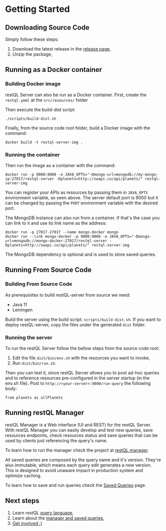 # Getting Started

## Downloading Source Code
Simply follow these steps:

1. Download the latest release in the [release page](https://github.com/B2W-BIT/restQL-server/releases),
2. Unzip the package,

## Running as a Docker container

### Building Docker image

restQL Server can also be run as a Docker container.
First, create the `restql.ymml` at the `src/resources/` folder

Then execute the build-dist script:

```shell
./scripts/build-dist.sh
```

Finally, from the source code root folder, build a Docker image with the command:

```shell
docker build -t restql-server-img .
```

### Running the container

Then run the image as a container with the command:

```shell
docker run -p 9000:9000 -e JAVA_OPTS="-Dmongo-url=mongodb://my-mongo-ip:27017/restql-server -Dplanets=http://swapi.co/api/planets/" restql-server-img
```

You can register your APIs as resources by passing them in `JAVA_OPTS` environment variable, as seen above.
The server default port is 9000 but it can be changed by passing the `PORT` environment variable with the desired port.

The MongoDB instance can also run from a container. If that's the case you can link to it and use its link name as the address:

```shell
docker run -p 27017-27017 --name mongo-docker mongo
docker run --link mongo-docker -p 9000:9000 -e JAVA_OPTS="-Dmongo-url=mongodb://mongo-docker:27017/restql-server -Dplanets=http://swapi.co/api/planets/" restql-server-img
```

The MongoDB dependency is optional and is used to store saved queries.



## Running From Source Code

### Building From Source Code
As prerequisites to build restQL-server from source we need:

- Java 11
- Leiningen

Build the server using the build script: `scripts/build-dist.sh`.  If you want to deploy restQL-server, copy the files under the generated `dist` folder.

### Running the server
To run the restQL Server follow the bellow steps from the source code root:

1. Edit the file `dist/bin/env.sh` with the resources you want to invoke,
2. Run `dist/bin/run.sh`.

Then you can test it, since restQL Server allows you to post ad-hoc queries and to reference resources pre-configured in the server startup (in the env.sh file). Post to `http://<your-server>:9000/run-query` the following body:

```
from planets as allPlanets
```



## Running restQL Manager

restQL Manager is a Web interface (UI and REST) for the restQL Server. With restQL Manager you can easily develop and test new queries, save resources endpoints, check resources status and save queries that can be used by clients just referencing the query's name.

To learn how to run the manager check the project at [restQL manager](https://github.com/B2W-BIT/restQL-manager).

All saved queries are composed by the query name and it's version. They're also immutable, which means each query edit generates a new version. This is designed to avoid unaware impact in production system and optimize caching.

To learn how to save and run queries check the [Saved Queries](https://github.com/B2W-BIT/restQL-server/wiki/Saved-Queries) page.



## Next steps

1. Learn restQL [query language](https://github.com/B2W-BIT/restQL-server/wiki/RestQL-Query-Language),
2. Learn about the [manager and saved queries](https://github.com/B2W-BIT/restQL-server/wiki/Manager-and-Saved-Queries),
3. [Get involved :)](https://github.com/B2W-BIT/restQL-server/wiki/How-To-Contribute)